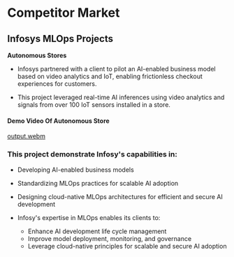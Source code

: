 # Competitor Market

## Infosys MLOps Projects

**Autonomous Stores**

+ Infosys partnered with a client to pilot an AI-enabled business model based on video analytics and IoT, enabling frictionless checkout experiences for customers. 

+ This project leveraged real-time AI inferences using video analytics and signals from over 100 IoT sensors installed in a store.

#### Demo Video Of Autonomous Store

<!-- <video  controls>
  <source src="./examples/Autonomous_Store.mp4" type="video/mp4">
</video> -->


[output.webm](https://github.com/yaksh0210/MLops_Notes/blob/main/MLOps_project/examples/Autonomous_Store.mp4)


### This project demonstrate Infosy's capabilities in:

+ Developing AI-enabled business models
+ Standardizing MLOps practices for scalable AI adoption
+ Designing cloud-native MLOps architectures for efficient and secure AI development

+ Infosy's expertise in MLOps enables its clients to:

   + Enhance AI development life cycle management
   + Improve model deployment, monitoring, and governance
   + Leverage cloud-native principles for scalable and secure AI adoption